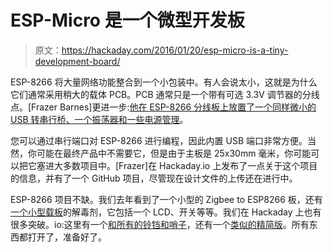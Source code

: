 # ESP-Micro 是一个微型开发板

> 原文：<https://hackaday.com/2016/01/20/esp-micro-is-a-tiny-development-board/>

ESP-8266 将大量网络功能整合到一个小包装中。有人会说太小，这就是为什么它们通常采用稍大的载体 PCB。PCB 通常只是一个带有可选 3.3V 调节器的分线点。[Frazer Barnes]更进一步:[他在 ESP-8266 分线板上放置了一个同样微小的 USB 转串行桥、一个振荡器和一些电源管理](https://hackaday.io/project/9049-esp-micro)。

您可以通过串行端口对 ESP-8266 进行编程，因此内置 USB 端口非常方便。当然，你可能在最终产品中不需要它，但是由于主板是 25x30mm 毫米，你可能可以把它塞进大多数项目中。[Frazer]在 Hackaday.io 上发布了一点关于这个项目的信息，并有了一个 GitHub 项目，尽管现在设计文件的上传还在进行中。

ESP-8266 项目不缺。我们去年看到了一个小型的 Zigbee to ESP8266 板，还有[一个小型载板](http://hackaday.com/2015/06/12/diy-esp8266-development-board/)的解毒剂，它包括一个 LCD、开关等等。我们在 Hackaday 上也有很多突破。io:这里有一个[和所有的铃铛和哨子](https://hackaday.io/project/5231-esp8266-esp-0712-dev-board)，还有一个[类似的精简版](https://hackaday.io/project/5841-ignore-this-esp8266-board)。所有东西都打开了，准备好了。